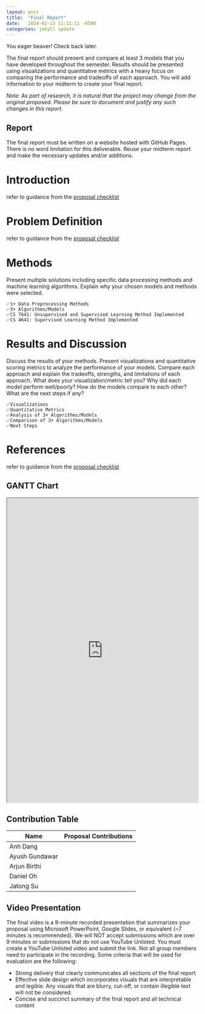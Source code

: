 ```yaml
---
layout: post
title:  "Final Report"
date:   2024-02-13 11:11:11 -0500
categories: jekyll update
---
```


You eager beaver! Check back later.

The final report should present and compare at least 3 models that you have developed throughout the semester. Results should be presented using visualizations and quantitative metrics with a heavy focus on comparing the performance and tradeoffs of each approach. You will add information to your midterm to create your final report.


_Note: As part of research, it is natural that the project may change from the original proposed. Please be sure to document and justify any such changes in this report._


## Report
The final report must be written on a website hosted with GitHub Pages. There is no word limitation for this deliverable. Reuse your midterm report and make the necessary updates and/or additions.

# Introduction
refer to guidance from the [proposal checklist][proposal-checklist-link]

# Problem Definition
refer to guidance from the [proposal checklist][proposal-checklist-link]

# Methods
Present multiple solutions including specific data processing methods and machine learning algorithms. Explain why your chosen models and methods were selected.

```
✅1+ Data Preprocessing Methods
✅3+ Algorithms/Models
✅CS 7641: Unsupervised and Supervised Learning Method Implemented
✅CS 4641: Supervised Learning Method Implemented
```

# Results and Discussion
Discuss the results of your methods. Present visualizations and quantitative scoring metrics to analyze the performance of your models. Compare each approach and explain the tradeoffs, strengths, and limitations of each approach. What does your visualization/metric tell you? Why did each model perform well/poorly? How do the models compare to each other? What are the next steps if any?

```
✅Visualizations
✅Quantitative Metrics
✅Analysis of 3+ Algorithms/Models
✅Comparison of 3+ Algorithms/Models
✅Next Steps
```

# References
refer to guidance from the [proposal checklist][proposal-checklist-link]

## GANTT Chart

<iframe src="https://docs.google.com/spreadsheets/d/e/2PACX-1vQPLR3jTE39V2K0tIGH1kdZo5IN6oRspdIzQzABtd7MeiOdOoaVEUMRmsrYv4d63a6HDr7mUs0Uc939/pubhtml?widget=true&amp;headers=false" width="100%" height="800"></iframe>

## Contribution Table

| Name           | Proposal Contributions           |
| -------------- | -------------------------------- |
| Anh Dang       |  |
| Ayush Gundawar |  |
| Arjun Birthi   |  |
| Daniel Oh      |  |
| Jatong Su      |  |

## Video Presentation
The final video is a 9-minute recorded presentation that summarizes your proposal using Microsoft PowerPoint, Google Slides, or equivalent (~7 minutes is recommended). We will NOT accept submissions which are over 9 minutes or submissions that do not use YouTube Unlisted. You must create a YouTube Unlisted video and submit the link. Not all group members need to participate in the recording. Some criteria that will be used for evaluation are the following:

- Strong delivery that clearly communicates all sections of the final report
- Effective slide design which incorporates visuals that are interpretable and legible. Any visuals that are blurry, cut-off, or contain illegible text will not be considered.
- Concise and succinct summary of the final report and all technical content

[proposal-checklist-link]: https://mahdi-roozbahani.github.io/CS46417641-spring2024/docs/grading/project-breakdown/proposal/#proposal-sections--checklist